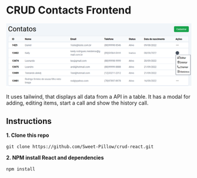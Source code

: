 # CRUD Contacts Frontend

![image](https://github.com/Sweet-Pillow/crud-front-end/blob/master/template.png)

It uses tailwind, that displays all data from a API in a table. It has a modal for adding, editing items, start a call and show the history call.

## Instructions

**1. Clone this repo**

```
git clone https://github.com/Sweet-Pillow/crud-react.git
```

**2. NPM install React and dependencies**

```
npm install
```
